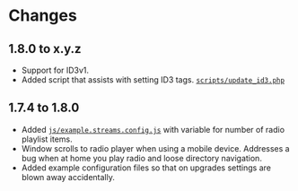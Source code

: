 Changes
=======

1.8.0 to x.y.z
--------------
* Support for ID3v1.
* Added script that assists with setting ID3 tags. [`scripts/update_id3.php`](scripts/update_id3.php)

1.7.4 to 1.8.0
--------------
* Added [`js/example.streams.config.js`](js/example.streams.config.js) with variable for number of radio playlist items.
* Window scrolls to radio player when using a mobile device. Addresses a bug when at home you play radio and loose directory navigation.
* Added example configuration files so that on upgrades settings are blown away accidentally.
